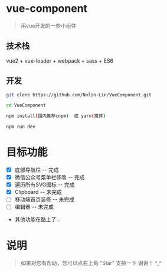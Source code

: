 # vue-component

> 用vue开发的一些小组件

## 技术栈

vue2 + vue-loader + webpack + sass + ES6

## 开发

``` bash
git clone https://github.com/Nolin-Lin/VueComponent.git  

cd VueComponent

npm install(国内推荐cnpm)  或 yarn(推荐)

npm run dev
```
# 目标功能

- [x] 底部导航栏 -- 完成
- [x] 微信公众号菜单栏修改 -- 完成
- [x] 遍历所有SVG图标 -- 完成
- [x] Clipboard -- 未完成
- [ ] 移动端首页装修 -- 未完成
- [ ] 编辑器 -- 未完成
- 其他功能在路上了...

# 说明

>  如果对您有帮助，您可以点右上角 "Star" 支持一下 谢谢！ ^_^